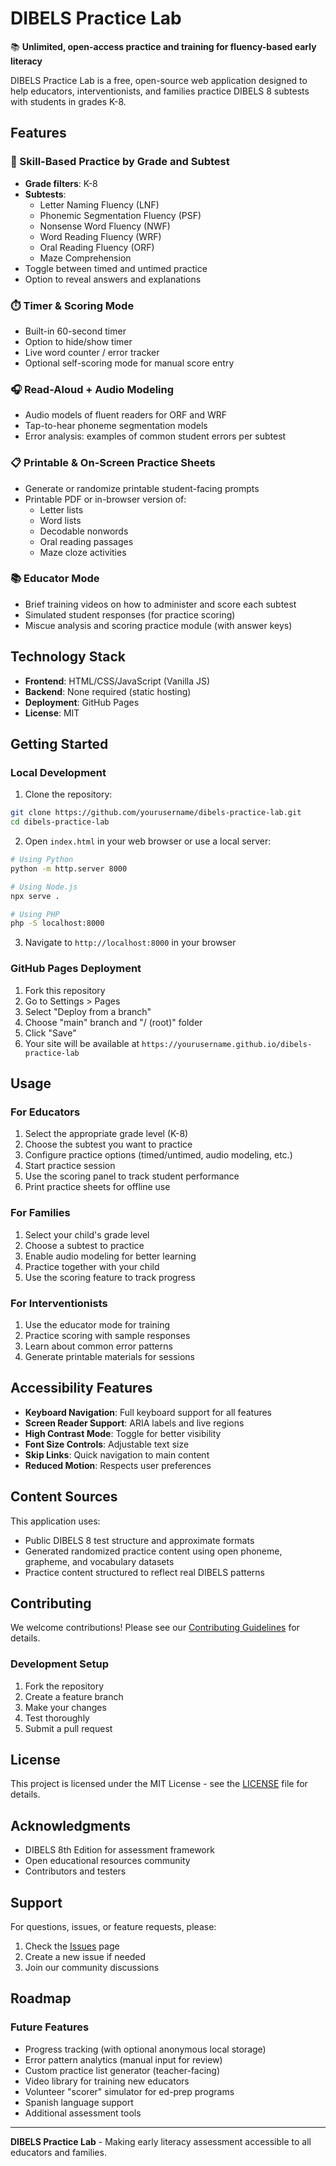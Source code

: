 # DIBELS Practice Lab

📚 **Unlimited, open-access practice and training for fluency-based early literacy**

DIBELS Practice Lab is a free, open-source web application designed to help educators, interventionists, and families practice DIBELS 8 subtests with students in grades K-8.

## Features

### 🧠 Skill-Based Practice by Grade and Subtest
- **Grade filters**: K-8
- **Subtests**:
  - Letter Naming Fluency (LNF)
  - Phonemic Segmentation Fluency (PSF)
  - Nonsense Word Fluency (NWF)
  - Word Reading Fluency (WRF)
  - Oral Reading Fluency (ORF)
  - Maze Comprehension
- Toggle between timed and untimed practice
- Option to reveal answers and explanations

### ⏱️ Timer & Scoring Mode
- Built-in 60-second timer
- Option to hide/show timer
- Live word counter / error tracker
- Optional self-scoring mode for manual score entry

### 🎧 Read-Aloud + Audio Modeling
- Audio models of fluent readers for ORF and WRF
- Tap-to-hear phoneme segmentation models
- Error analysis: examples of common student errors per subtest

### 📋 Printable & On-Screen Practice Sheets
- Generate or randomize printable student-facing prompts
- Printable PDF or in-browser version of:
  - Letter lists
  - Word lists
  - Decodable nonwords
  - Oral reading passages
  - Maze cloze activities

### 📚 Educator Mode
- Brief training videos on how to administer and score each subtest
- Simulated student responses (for practice scoring)
- Miscue analysis and scoring practice module (with answer keys)

## Technology Stack

- **Frontend**: HTML/CSS/JavaScript (Vanilla JS)
- **Backend**: None required (static hosting)
- **Deployment**: GitHub Pages
- **License**: MIT

## Getting Started

### Local Development

1. Clone the repository:
```bash
git clone https://github.com/yourusername/dibels-practice-lab.git
cd dibels-practice-lab
```

2. Open `index.html` in your web browser or use a local server:
```bash
# Using Python
python -m http.server 8000

# Using Node.js
npx serve .

# Using PHP
php -S localhost:8000
```

3. Navigate to `http://localhost:8000` in your browser

### GitHub Pages Deployment

1. Fork this repository
2. Go to Settings > Pages
3. Select "Deploy from a branch"
4. Choose "main" branch and "/ (root)" folder
5. Click "Save"
6. Your site will be available at `https://yourusername.github.io/dibels-practice-lab`

## Usage

### For Educators
1. Select the appropriate grade level (K-8)
2. Choose the subtest you want to practice
3. Configure practice options (timed/untimed, audio modeling, etc.)
4. Start practice session
5. Use the scoring panel to track student performance
6. Print practice sheets for offline use

### For Families
1. Select your child's grade level
2. Choose a subtest to practice
3. Enable audio modeling for better learning
4. Practice together with your child
5. Use the scoring feature to track progress

### For Interventionists
1. Use the educator mode for training
2. Practice scoring with sample responses
3. Learn about common error patterns
4. Generate printable materials for sessions

## Accessibility Features

- **Keyboard Navigation**: Full keyboard support for all features
- **Screen Reader Support**: ARIA labels and live regions
- **High Contrast Mode**: Toggle for better visibility
- **Font Size Controls**: Adjustable text size
- **Skip Links**: Quick navigation to main content
- **Reduced Motion**: Respects user preferences

## Content Sources

This application uses:
- Public DIBELS 8 test structure and approximate formats
- Generated randomized practice content using open phoneme, grapheme, and vocabulary datasets
- Practice content structured to reflect real DIBELS patterns

## Contributing

We welcome contributions! Please see our [Contributing Guidelines](CONTRIBUTING.md) for details.

### Development Setup

1. Fork the repository
2. Create a feature branch
3. Make your changes
4. Test thoroughly
5. Submit a pull request

## License

This project is licensed under the MIT License - see the [LICENSE](LICENSE) file for details.

## Acknowledgments

- DIBELS 8th Edition for assessment framework
- Open educational resources community
- Contributors and testers

## Support

For questions, issues, or feature requests, please:
1. Check the [Issues](https://github.com/yourusername/dibels-practice-lab/issues) page
2. Create a new issue if needed
3. Join our community discussions

## Roadmap

### Future Features
- Progress tracking (with optional anonymous local storage)
- Error pattern analytics (manual input for review)
- Custom practice list generator (teacher-facing)
- Video library for training new educators
- Volunteer "scorer" simulator for ed-prep programs
- Spanish language support
- Additional assessment tools

---

**DIBELS Practice Lab** - Making early literacy assessment accessible to all educators and families.
